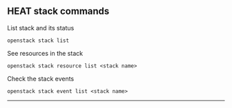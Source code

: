 ## HEAT stack commands

List stack and its status

``` openstack stack list ```

See resources in the stack

``` openstack stack resource list <stack name> ```

Check the stack events

``` openstack stack event list <stack name> ```

---
